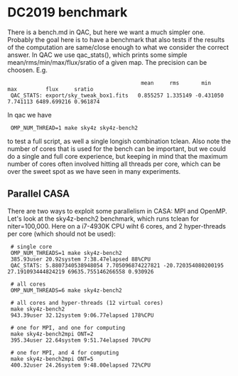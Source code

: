 # DC2019 benchmark

There is a bench.md in QAC, but here we want a much simpler one. Probably the goal here
is to have a benchmark that also tests if the results of the
computation are same/close enough to what we consider the correct answer.
In QAC we use qac_stats(), which prints some simple mean/rms/min/max/flux/sratio
of a given map. The precision can be choosen. E.g.

                                              mean     rms       min      max         flux     sratio
     QAC_STATS: export/sky_tweak_box1.fits   0.855257 1.335149 -0.431050 7.741113 6489.699216 0.961874 

In qac we have

     OMP_NUM_THREAD=1 make sky4z sky4z-bench2

to test a full script, as well a single longish combination tclean.  Also note the number of cores
that is used for the bench can be important, but we could do a single and full core experience, but
keeping in mind that the maximum number of cores often involved hitting all threads per core, which
can be over the sweet spot as we have seen in many experiments.


## Parallel CASA

There are two ways to exploit some parallelism in CASA: MPI and OpenMP.  Let's look at the sky4z-bench2
benchmark, which runs tclean for niter=100,000. Here on a i7-4930K CPU wiht 6 cores, and 2 hyper-threads
per core (which should not be used):

     # single core
     OMP_NUM_THREADS=1 make sky4z-bench2
     385.93user 20.92system 7:38.47elapsed 88%CPU
     QAC_STATS: 5.8807340538948054 7.705096874227821 -20.720354080200195 27.191093444824219 69635.755146266558 0.930926
     
     # all cores
     OMP_NUM_THREADS=6 make sky4z-bench2

     # all cores and hyper-threads (12 virtual cores)
     make sky4z-bench2
     943.39user 32.12system 9:06.77elapsed 178%CPU

     # one for MPI, and one for computing
     make sky4z-bench2mpi ONT=2
     395.34user 22.64system 9:51.74elapsed 70%CPU

     # one for MPI, and 4 for computing
     make sky4z-bench2mpi ONT=5
     400.32user 24.26system 9:48.00elapsed 72%CPU
